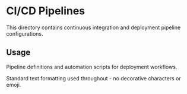# CI/CD Pipelines

This directory contains continuous integration and deployment pipeline configurations.

## Usage

Pipeline definitions and automation scripts for deployment workflows.

Standard text formatting used throughout - no decorative characters or emoji.